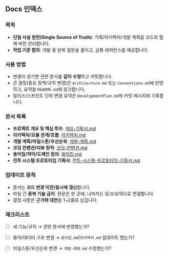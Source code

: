 ## Docs 인덱스

### 목적
- **단일 사실 원천(Single Source of Truth)**: 기획/아키텍처/개발 계획을 코드와 함께 버전 관리합니다.
- **작업 기준 합의**: 개발 중 반복 질문을 줄이고, 공통 레퍼런스를 제공합니다.

### 사용 방법
- 변경이 생기면 관련 문서를 **같이 수정**하고 커밋합니다.
- 큰 결정(중요 정책/규칙 변경)은 `Architecture.md` 또는 `Conventions.md`에 반영하고, 요약을 `README.md`에 링크합니다.
- 릴리스/스프린트 단위 변경 요약은 `DevelopmentPlan.md`와 커밋 메시지에 기록합니다.

### 문서 목록
- **프로젝트 개요 및 핵심 루프**: [게임-기획서.md](./게임-기획서.md)
- **아키텍처/모듈 관계/흐름**: [아키텍처.md](./아키텍처.md)
- **개발 계획/마일스톤/우선순위**: [개발-계획.md](./개발-계획.md)
- **코딩 컨벤션/리뷰 원칙**: [코딩-컨벤션.md](./코딩-컨벤션.md)
- **용어집/약어/도메인 정의**: [용어집.md](./용어집.md)
- **전투 시스템 프로토타입 기획서**: [전투-시스템-프로토타입-기획서.md](./전투-시스템-프로토타입-기획서.md)

### 업데이트 원칙
- 문서는 **코드 변경 이전/동시에 갱신**합니다.
- 파일 간 **중복 기술 금지**: 원문은 한 곳에, 나머지는 링크/요약으로 연결합니다.
- 결정 사항은 **근거와 대안**을 1~2줄로 남깁니다.

### 체크리스트
- [ ] 새 기능/규칙 → 관련 문서에 반영했는가?
- [ ] 용어/데이터 구조 변경 → `용어집.md`/`아키텍처.md` 업데이트 했는가?
- [ ] 마일스톤/우선순위 변경 → `개발-계획.md` 수정했는가?


